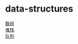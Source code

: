 # data-structures
[数组](https://github.com/muyuncloud/data-structures/tree/master/Array "java实现")  
[堆栈](https://github.com/muyuncloud/data-structures/tree/master/Stack "java实现")  
[队列](https://github.com/muyuncloud/data-structures/tree/master/Queue "java实现")  
